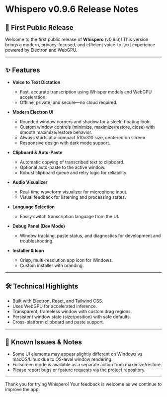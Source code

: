 # Whispero v0.9.6 Release Notes

## 🚀 First Public Release

Welcome to the first public release of **Whispero** (v0.9.6)! This version brings a modern, privacy-focused, and efficient voice-to-text experience powered by Electron and WebGPU.

---

## ✨ Features

- **Voice to Text Dictation**
  - Fast, accurate transcription using Whisper models and WebGPU acceleration.
  - Offline, private, and secure—no cloud required.

- **Modern Electron UI**
  - Rounded window corners and shadow for a sleek, floating look.
  - Custom window controls (minimize, maximize/restore, close) with smooth maximize/restore behavior.
  - Always starts at a compact 510x310 size, centered on screen.
  - Responsive design with dark mode support.

- **Clipboard & Auto-Paste**
  - Automatic copying of transcribed text to clipboard.
  - Optional auto-paste to the active window.
  - Robust clipboard queue and retry logic for reliability.

- **Audio Visualizer**
  - Real-time waveform visualizer for microphone input.
  - Visual feedback for listening and processing states.

- **Language Selection**
  - Easily switch transcription language from the UI.

- **Debug Panel (Dev Mode)**
  - Window tracking, paste status, and diagnostics for development and troubleshooting.

- **Installer & Icon**
  - Crisp, multi-resolution app icon for Windows.
  - Custom installer with branding.

---

## 🛠 Technical Highlights

- Built with Electron, React, and Tailwind CSS.
- Uses WebGPU for accelerated inference.
- Transparent, frameless window with custom drag regions.
- Persistent window state (size/position) with safe defaults.
- Cross-platform clipboard and paste support.

---

## 📝 Known Issues & Notes

- Some UI elements may appear slightly different on Windows vs. macOS/Linux due to OS-level window rendering.
- Fullscreen mode is available as a separate action from maximize/restore.
- Please report bugs or feature requests via the project repository.

---

Thank you for trying Whispero! Your feedback is welcome as we continue to improve the app. 